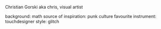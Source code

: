 Christian Gorski aka chris, visual artist 

background: math
source of inspiration: punk culture 
favourite instrument: touchdesigner 
style: glitch 
